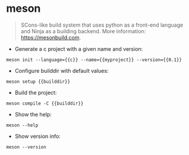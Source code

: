 # meson

> SCons-like build system that uses python as a front-end language and Ninja as a building backend.
> More information: <https://mesonbuild.com>.

- Generate a c project with a given name and version:

`meson init --language={{c}} --name={{myproject}} --version={{0.1}}`

- Configure builddir with default values:

`meson setup {{builddir}}`

- Build the project:

`meson compile -C {{builddir}}`

- Show the help:

`meson --help`

- Show version info:

`meson --version`
